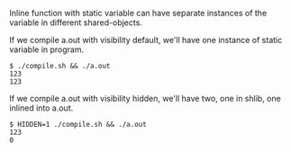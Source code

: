 Inline function with static variable can have separate instances of the variable in different shared-objects.

If we compile a.out with visibility default, we'll have one instance of static variable in program.
```
$ ./compile.sh && ./a.out
123
123
```

If we compile a.out with visibility hidden, we'll have two, one in shlib, one inlined into a.out.
```
$ HIDDEN=1 ./compile.sh && ./a.out
123
0
```
